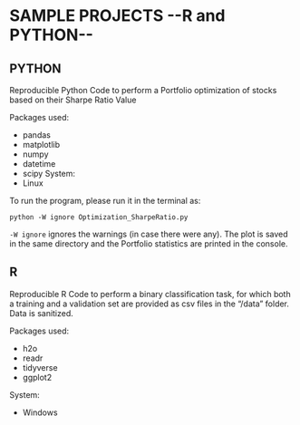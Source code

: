 # SAMPLE PROJECTS --R and PYTHON--

## PYTHON

Reproducible Python Code to perform a Portfolio optimization of stocks based on their Sharpe Ratio Value

Packages used:
* pandas
* matplotlib
* numpy
* datetime
* scipy
System:
* Linux

To run the program, please run it in the terminal as:
```
python -W ignore Optimization_SharpeRatio.py
```
`-W ignore` ignores the warnings (in case there were any). The plot is saved in the same directory and the Portfolio statistics are printed in the console. 


## R

Reproducible R Code to perform a binary classification task, for which both a training and a validation set are provided as csv files in the “/data” folder. Data is sanitized. 

Packages used:
* h2o
* readr
* tidyverse
* ggplot2

System:
* Windows


